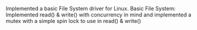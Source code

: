 Implemented a basic File System driver for Linux.
Basic File System: Implemented read() & write() with concurrency in mind
and implemented a mutex with a simple spin lock to use in read() & write()
